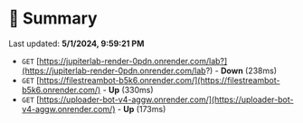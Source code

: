 # 📖 Summary
Last updated: **5/1/2024, 9:59:21 PM**

- `GET` [https://jupiterlab-render-0pdn.onrender.com/lab?](https://jupiterlab-render-0pdn.onrender.com/lab?) - **Down** (238ms)
- `GET` [https://filestreambot-b5k6.onrender.com/](https://filestreambot-b5k6.onrender.com/) - **Up** (330ms)
- `GET` [https://uploader-bot-v4-aggw.onrender.com/](https://uploader-bot-v4-aggw.onrender.com/) - **Up** (173ms)
